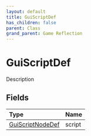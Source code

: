 ```yaml
---
layout: default
title: GuiScriptDef
has_children: false
parent: Class
grand_parent: Game Reflection
---
```

# GuiScriptDef
Description 

## Fields

| Type | Name |
|:----------|:--------------|
| [GuiScriptNodeDef](/riftbreaker-wiki/docs/game-reflection/classes/gui_script_node_def/) | script |

